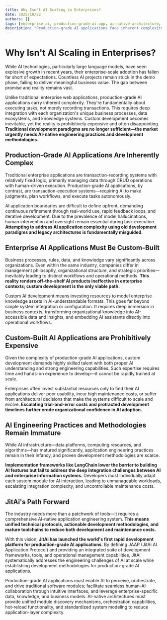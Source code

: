 ```yaml
---
title: Why Isn't AI Scaling in Enterprises?
date: 2025/10/22
authors: []
tags: [enterprise-ai, production-grade-ai-app, ai-native-architecture, ai-adoption, development-methodology, JAAP, JitAi]
description: "Production-grade AI applications face inherent complexity. Unlike traditional enterprise apps that record transactions, AI apps execute tasks—requiring deep integration with unique business processes and knowledge systems. While custom development is inevitable, it remains costly and ineffective. Traditional paradigms fall short; the market urgently needs AI-native engineering practices and methodologies."
---
```

# Why Isn't AI Scaling in Enterprises?

While AI technologies, particularly large language models, have seen explosive growth in recent years, their enterprise-scale adoption has fallen far short of expectations. Countless AI projects remain stuck in the demo phase, failing to deliver meaningful business value. The gap between promise and reality remains vast.

Unlike traditional enterprise web applications, production-grade AI applications carry inherent complexity. They're fundamentally about executing tasks, not merely recording transactions. This requires deep integration with each organization's unique business processes, data ecosystems, and knowledge systems. Custom development becomes inevitable, yet the reality is prohibitively expensive and often disappointing. **Traditional development paradigms are no longer sufficient—the market urgently needs AI-native engineering practices and development methodologies.**

<!--truncate-->

## Production-Grade AI Applications Are Inherently Complex

Traditional enterprise applications are transaction-recording systems with relatively fixed logic, primarily managing data through CRUD operations with human-driven execution. Production-grade AI applications, by contrast, are transaction-execution systems—requiring AI to make judgments, plan workflows, and execute tasks autonomously.

AI application boundaries are difficult to define upfront, demanding continuous refinement through real-world use, rapid feedback loops, and iterative development. Due to the prevalence of model hallucinations, human intervention and oversight remain essential during task execution. **Attempting to address AI application complexity using old development paradigms and legacy architectures is fundamentally misguided.**

## Enterprise AI Applications Must Be Custom-Built

Business processes, rules, data, and knowledge vary significantly across organizations. Even within the same industry, companies differ in management philosophy, organizational structure, and strategic priorities—inevitably leading to distinct workflows and operational methods. **This reality renders off-the-shelf AI products ineffective in enterprise contexts; custom development is the only viable path.**

Custom AI development means investing resources to model enterprise knowledge assets in AI-understandable formats. This goes far beyond simple system integration or configuration. It requires deep immersion in business contexts, transforming organizational knowledge into AI-accessible data and insights, and embedding AI assistants directly into operational workflows.

## Custom-Built AI Applications are Prohibitively Expensive

Given the complexity of production-grade AI applications, custom development demands highly skilled talent with both proper AI understanding and strong engineering capabilities. Such expertise requires time and hands-on experience to develop—it cannot be rapidly trained at scale.

Enterprises often invest substantial resources only to find their AI applications deliver poor usability, incur high maintenance costs, or suffer from architectural decisions that make the systems difficult to scale and evolve. **Escalating trial-and-error costs and protracted development timelines further erode organizational confidence in AI adoption.**

## AI Engineering Practices and Methodologies Remain Immature

While AI infrastructure—data platforms, computing resources, and algorithms—has matured significantly, application engineering practices remain in their infancy, and proven development methodologies are scarce.

**Implementation frameworks like LangChain lower the barrier to building AI features but fail to address the deep integration challenges between AI and enterprise information systems.** Developers must individually adapt each system module for AI interaction, leading to unmanageable workloads, escalating integration complexity, and uncontrollable maintenance costs.

## JitAi's Path Forward

The industry needs more than a patchwork of tools—it requires a comprehensive AI-native application engineering system. **This means unified technical protocols, actionable development methodologies, and mature toolchains to reduce both development and maintenance costs.**

With this vision, **JitAi has launched the world's first rapid development platform for production-grade AI applications**. By defining JAAP (JitAi AI Application Protocol) and providing an integrated suite of development frameworks, tools, and operational management capabilities, JitAi systematically addresses the engineering challenges of AI at scale while establishing development methodologies for production-grade AI applications. 

Production-grade AI applications must enable AI to perceive, orchestrate, and drive traditional software modules; facilitate seamless human-AI collaboration through intuitive interfaces; and leverage enterprise-specific data, knowledge, and business models. AI-native architectures must provide unified module discovery mechanisms, orchestration capabilities, hot-reload functionality, and standardized system modeling to reduce application-layer complexity.
